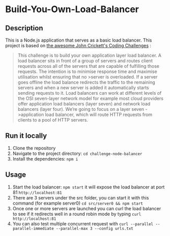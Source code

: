 # Build-You-Own-Load-Balancer

## Description

This is a Node.js application that serves as a basic load balancer.
This project is based on [the awesome John Crickett's Coding Challenges](https://codingchallenges.fyi/challenges/challenge-load-balancer) :

>This challenge is to build your own application layer load balancer.
>A load balancer sits in front of a group of servers and routes client requests across all of the servers that are capable of fulfilling those requests. The intention is to minimise response time and maximise utilisation whilst ensuring that no >server is overloaded. If a server goes offline the load balance redirects the traffic to the remaining servers and when a new server is added it automatically starts sending requests to it.
>Load balancers can work at different levels of the OSI seven-layer network model for example most cloud providers offer application load balancers (layer seven) and network load balancers (layer four). We’re going to focus on a layer seven - >application load balancer, which will route HTTP requests from clients to a pool of HTTP servers.

## Run it locally

1. Clone the repository
2. Navigate to the project directory: `cd challenge-node-balancer`
3. Install the dependencies: `npm i`

## Usage

1. Start the load balancer: `npm start` it will expose the load balancer at port 81 `http://localhost:81`
2. There are 3 servers under the src folder, you can start it with this command (for example server0) `cd src/server0 && npm start`
3. Once one or more servers are launched you can curl the load balancer to see if it redirects well in a round robin mode by typing `curl http://localhost:81`
4. You can also test multiple concurrent request with `curl --parallel --parallel-immediate --parallel-max 3 --config urls.txt`
